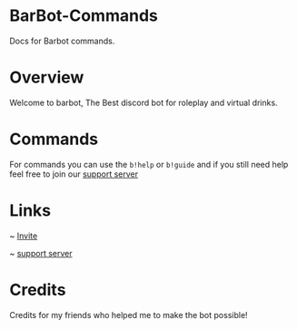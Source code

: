 # BarBot-Commands
Docs for Barbot commands.


# Overview
Welcome to barbot, The Best discord bot for roleplay and virtual drinks.

# Commands
For commands you can use the `b!help` or `b!guide` and if you still need help feel free to join our [support server](https://discord.gg/NHQuckWVmG)

# Links

~ [Invite](https://discord.com/api/oauth2/authorize?client_id=859713560774574101&permissions=2147601408&scope=bot%20applications.commands)

~ [support server](https://discord.gg/NHQuckWVmG)


# Credits 
Credits for my friends who helped me to make the bot possible!
